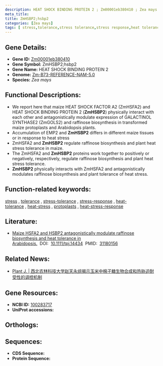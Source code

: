 ```yaml
---
description: HEAT SHOCK BINDING PROTEIN 2 ; Zm00001eb380410 ; Zea mays
meta_title:
title: ZmHSBP2;hsbp2
categories: [Zea mays]
tags: [ stress,tolerance,stress tolerance,stress response,heat tolerance,heat stress,protoplasts,heat stress response ]
---
```


## Gene Details:
- **Gene ID:**	[Zm00001eb380410](https://www.maizegdb.org/gene_center/gene/Zm00001eb380410)
- **Gene Symbol:** ZmHSBP2;hsbp2
- **Gene Name:** HEAT SHOCK BINDING PROTEIN 2
- **Genome:** [Zm-B73-REFERENCE-NAM-5.0](https://www.maizegdb.org/genome/assembly/Zm-B73-REFERENCE-NAM-5.0)
- **Species:** *Zea mays*

## Functional Descriptions:
   - We report here that maize HEAT SHOCK FACTOR A2 (ZmHSFA2) and HEAT SHOCK BINDING PROTEIN 2 (**ZmHSBP2**) physically interact with each other and antagonistically modulate expression of GALACTINOL SYNTHASE2 (ZmGOLS2) and raffinose biosynthesis in transformed maize protoplasts and Arabidopsis plants.
   - Accumulation of EMP2 and **ZmHSBP2** differs in different maize tissues or in response to heat stress
   - ZmHSFA2 and **ZmHSBP2** regulate raffinose biosynthesis and plant heat stress tolerance in maize.
   - The ZmHSFA2 and **ZmHSBP2** proteins work together to positively or negatively, respectively, regulate raffinose biosynthesis and plant heat stress tolerance.
   - **ZmHSBP2** physically interacts with ZmHSFA2 and antagonistically modulates raffinose biosynthesis and plant tolerance of heat stress.

## Function-related keywords:
[stress](/tags/stress/)&nbsp;,&nbsp;[tolerance](/tags/tolerance/)&nbsp;,&nbsp;[stress-tolerance](/tags/stress-tolerance/)&nbsp;,&nbsp;[stress-response](/tags/stress-response/)&nbsp;,&nbsp;[heat-tolerance](/tags/heat-tolerance/)&nbsp;,&nbsp;[heat-stress](/tags/heat-stress/)&nbsp;,&nbsp;[protoplasts](/tags/protoplasts/)&nbsp;,&nbsp;[heat-stress-response](/tags/heat-stress-response/)

## Literature:
   - [Maize HSFA2 and HSBP2 antagonistically modulate raffinose biosynthesis and heat tolerance in Arabidopsis.]( https://onlinelibrary.wiley.com/doi/10.1111/tpj.14434)&nbsp;&nbsp;DOI:&nbsp;&nbsp;[10.1111/tpj.14434](https://onlinelibrary.wiley.com/doi/10.1111/tpj.14434)&nbsp;&nbsp;PMID:&nbsp;&nbsp;[31180156](https://pubmed.ncbi.nlm.nih.gov/31180156/)

## Related News:
   - [Plant J. | 西北农林科技大学赵天永组揭示玉米中棉子糖生物合成和热胁迫耐受性的调控机制](https://mp.weixin.qq.com/s?__biz=MzU3ODY3MDM0NA==&mid=2247491044&idx=2&sn=60785dabcef24aacdae6506e2c338e83&chksm=fd708783ca070e95ab4c7d2bc5ae266388979ac9ea9e7854d251a464a97f7a098b7489f48b64&scene=27#wechat_redirect)

## Gene Resources:
- **NCBI ID:**  [100283717](https://www.ncbi.nlm.nih.gov/gene/?term=100283717)
- **UniProt accessions:** [](https://www.uniprot.org/uniprotkb//entry)

## Orthologs:

## Sequences:
- **CDS Sequence:**
- **Protein Sequence:**
